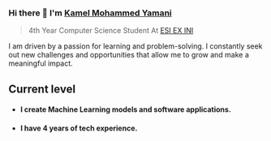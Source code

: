 ### Hi there 👋 I'm [Kamel Mohammed Yamani](https://www.linkedin.com/in/kamel-yamani/)
> 4th Year Computer Science Student At [ESI EX INI](https://www.esi.dz/) 

 I am driven by a passion for learning and problem-solving. I constantly seek out new challenges and opportunities that allow me to grow and make a meaningful impact.
 
## Current level

- <h4> I create Machine Learning models and software applications.</h4>
- <h4> I have 4 years of tech experience.</h4>
